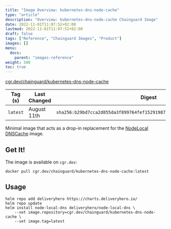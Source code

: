 ```yaml
---
title: "Image Overview: kubernetes-dns-node-cache"
type: "article"
description: "Overview: kubernetes-dns-node-cache Chainguard Image"
date: 2022-11-01T11:07:52+02:00
lastmod: 2022-11-01T11:07:52+02:00
draft: false
tags: ["Reference", "Chainguard Images", "Product"]
images: []
menu:
  docs:
    parent: "images-reference"
weight: 500
toc: true
---
```


[cgr.dev/chainguard/kubernetes-dns-node-cache](https://github.com/chainguard-images/images/tree/main/images/kubernetes-dns-node-cache)

| Tag (s)   | Last Changed | Digest                                                                    |
|-----------|--------------|---------------------------------------------------------------------------|
|  `latest` | August 11th  | `sha256:b29bd7cca2d855da3f899764fef15291987901055069c0c5f86b5b9d03970ecc` |



Minimal image that acts as a drop-in replacement for the [NodeLocal DNSCache](https://github.com/kubernetes/dns) image.

## Get It!

The image is available on `cgr.dev`:

```
docker pull cgr.dev/chainguard/kubernetes-dns-node-cache:latest
```

## Usage

```shell
helm repo add deliveryhero https://charts.deliveryhero.io/
helm repo update
helm install node-local-dns deliveryhero/node-local-dns \
    --set image.repository=cgr.dev/chainguard/kubernetes-dns-node-cache \
    --set image.tag=latest
```

